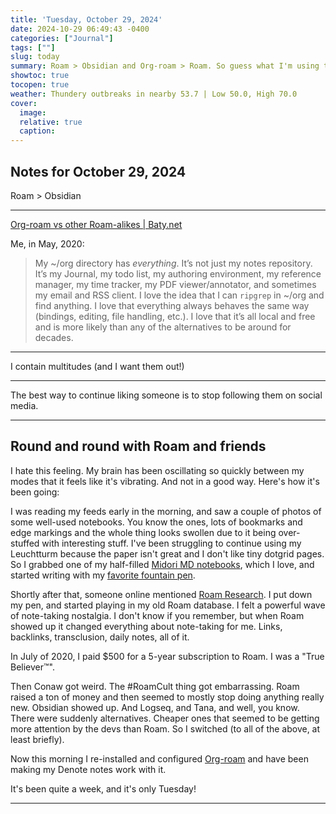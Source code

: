 ```yaml
---
title: 'Tuesday, October 29, 2024'
date: 2024-10-29 06:49:43 -0400
categories: ["Journal"]
tags: [""]
slug: today
summary: Roam > Obsidian and Org-roam > Roam. So guess what I'm using today :).
showtoc: true
tocopen: true
weather: Thundery outbreaks in nearby 53.7 | Low 50.0, High 70.0
cover: 
  image: 
  relative: true
  caption: 
---
```


## Notes for October 29, 2024

Roam > Obsidian

----

[Org-roam vs other Roam-alikes | Baty.net](/posts/2020/05/org-roam-vs-other-roam-alikes/)

Me, in May, 2020:

> My ~/org directory has _everything_. It’s not just my notes repository. It’s my Journal, my todo list, my authoring environment, my reference manager, my time tracker, my PDF viewer/annotator, and sometimes my email and RSS client. I love the idea that I can `ripgrep` in ~/org and find anything. I love that everything always behaves the same way (bindings, editing, file handling, etc.). I love that it’s all local and free and is more likely than any of the alternatives to be around for decades.

----

I contain multitudes (and I want them out!)

----

The best way to continue liking someone is to stop following them on social media.

----

## Round and round with Roam and friends

I hate this feeling. My brain has been oscillating so quickly between my modes that it feels like it's vibrating. And not in a good way. Here's how it's been going:

I was reading my feeds early in the morning, and saw a couple of photos of some well-used notebooks. You know the ones, lots of bookmarks and edge markings and the whole thing looks swollen due to it being over-stuffed with interesting stuff. I've been struggling to continue using my Leuchtturm because the paper isn't great and I don't like tiny dotgrid pages. So I grabbed one of my half-filled [Midori MD notebooks](https://www.baum-kuchen.net/collections/notebooks/products/midori-md-notebook-line), which I love, and started writing with my [favorite fountain pen](/2021/pilot-custom-823-fountain-pen/). 

Shortly after that, someone online mentioned [Roam Research](https://roamresearch.com). I put down my pen, and started playing in my old Roam database. I felt a powerful wave of note-taking nostalgia. I don't know if you remember, but when Roam showed up it changed everything about note-taking for me. Links, backlinks, transclusion, daily notes, all of it. 

In July of 2020, I paid $500 for a 5-year subscription to Roam. I was a "True Believer™". 

Then Conaw got weird. The #RoamCult thing got embarrassing. Roam raised a ton of money and then seemed to mostly stop doing anything really new. Obsidian showed up. And Logseq, and Tana, and well, you know. There were suddenly alternatives. Cheaper ones that seemed to be getting more attention by the devs than Roam. So I switched (to all of the above, at least briefly).

Now this morning I re-installed and configured [Org-roam](https://www.orgroam.com) and have been making my Denote notes work with it.

It's been quite a week, and it's only Tuesday!

----




